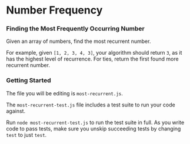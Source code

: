 # Number Frequency

### Finding the Most Frequently Occurring Number

Given an array of numbers, find the most recurrent number.

For example, given `[1, 2, 3, 4, 3]`, your algorithm should return `3`, as it
has the highest level of recurrence. For ties, return the first found more
recurrent number.

### Getting Started

The file you will be editing is `most-recurrent.js`.

The `most-recurrent-test.js` file includes a test suite to run your code against.

Run `node most-recurrent-test.js` to run the test suite in full. As you
write code to pass tests, make sure you unskip succeeding tests by changing
`test` to just `test`.
